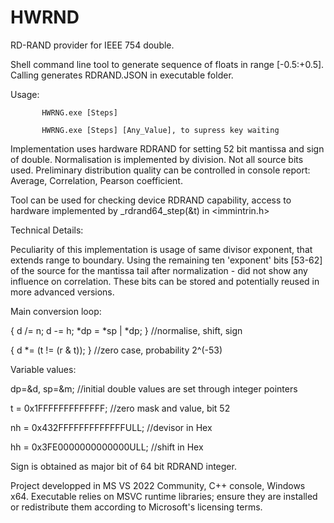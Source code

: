 # HWRND
RD-RAND provider for IEEE 754 double.

Shell command line tool to generate sequence of floats in range [-0.5:+0.5]. Calling generates RDRAND.JSON in executable folder.

Usage: 
           
           HWRNG.exe [Steps]
           
           HWRNG.exe [Steps] [Any_Value], to supress key waiting

Implementation uses hardware RDRAND for setting 52 bit mantissa and sign of double. Normalisation is implemented by division. Not all source bits used. 
Preliminary distribution quality can be controlled in console report: Average, Correlation, Pearson coefficient.

Tool can be used for checking device RDRAND capability, access to hardware implemented by _rdrand64_step(&t) in <immintrin.h>

Technical Details: 

Peculiarity of this implementation is usage of same divisor exponent, that extends range to boundary. Using the remaining ten 'exponent' bits [53-62] of the source for the mantissa tail after normalization - did not show any influence on correlation. These bits can be stored and potentially reused in more advanced versions.

Main conversion loop:

{ d /= n; d -= h; *dp = *sp | *dp; } //normalise, shift, sign

{ d *= (t != (r & t)); } //zero case, probability 2^(-53)
           
Variable values:

dp=&d, sp=&m; //initial double values are set through integer pointers

t = 0x1FFFFFFFFFFFFF; //zero mask and value, bit 52

nh = 0x432FFFFFFFFFFFFFULL; //devisor in Hex

hh = 0x3FE0000000000000ULL; //shift in Hex

Sign is obtained as major bit of 64 bit RDRAND integer. 



Project developped in MS VS 2022 Community, C++ console, Windows x64. Executable relies on MSVC runtime libraries; ensure they are installed or redistribute them according to Microsoft's licensing terms.
